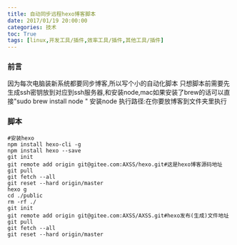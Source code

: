 ```yaml
---
title: 自动同步远程hexo博客脚本
date: 2017/01/19 20:00:00
categories: 技术
toc: True
tags: [linux,开发工具/插件,效率工具/插件,其他工具/插件]
---
```



### 前言
因为每次电脑装新系统都要同步博客,所以写个小的自动化脚本
只想脚本前需要先生成ssh密钥放到对应到ssh服务器,和安装node,mac如果安装了brew的话可以直接"sudo brew install node " 安装node
执行路径:在你要放博客到文件夹里执行
### 脚本
```shell
#安装hexo
npm install hexo-cli -g
npm install hexo --save
git init
git remote add origin git@gitee.com:AXSS/hexo.git#这是hexo博客源码地址
git pull
git fetch --all  
git reset --hard origin/master 
hexo g
cd ./public
rm -rf ./
git init
git remote add origin git@gitee.com:AXSS/AXSS.git#hexo发布(生成)文件地址
git pull
git fetch --all  
git reset --hard origin/master 
```